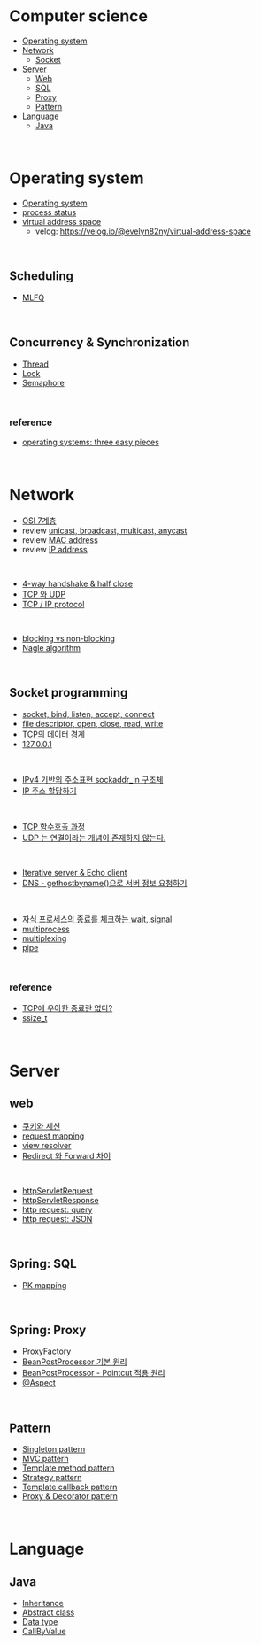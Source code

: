 # Computer science

- [Operating system](#operating-system)
- [Network](#network)
  - [Socket](#socket-programming)
- [Server](#server)
  - [Web](#web)
  - [SQL](#spring-sql)
  - [Proxy](#spring-proxy)
  - [Pattern](#pattern)
- [Language](#language)
  - [Java](#java)
<br>

# Operating system

- [Operating system](https://github.com/evelyn82ny/Computer-science/blob/master/Operating_system/theory/introduction_to_os.md)
- [process status](https://github.com/evelyn82ny/Computer-science/blob/master/Operating_system/theory/process_state.md)
- [virtual address space](https://github.com/evelyn82ny/Computer-science/blob/master/Operating_system/theory/virtual_address_space.md)
  - velog: https://velog.io/@evelyn82ny/virtual-address-space
<br>
  
## Scheduling

- [MLFQ](https://github.com/evelyn82ny/Computer-science/blob/master/Operating_system/theory/MLFQ.md)
<br>

## Concurrency & Synchronization

- [Thread](https://velog.io/@evelyn82ny/concurrency-thread)
- [Lock](https://velog.io/@evelyn82ny/concurrency-lock)
- [Semaphore](https://velog.io/@evelyn82ny/synchronization-semaphore)
<br>

### reference

- [operating systems: three easy pieces](https://pages.cs.wisc.edu/~remzi/OSTEP/)
<br>

# Network

- [OSI 7계층](https://github.com/evelyn82ny/Computer-science/blob/master/Network/theory/OSI-7-layer.md)
- review [unicast, broadcast, multicast, anycast](https://github.com/evelyn82ny/Computer-science/blob/master/Network/theory/unicast_BUM_traffic.md)
- review [MAC address](https://github.com/evelyn82ny/Computer-science/blob/master/Network/theory/MAC-address.md)
- review [IP address](https://github.com/evelyn82ny/Computer-science/blob/master/Network/theory/IP-address.md)
<br>

- [4-way handshake & half close](https://github.com/evelyn82ny/Computer-science/blob/master/Network/theory/4-way-handshake.md)
- [TCP 와 UDP](https://github.com/evelyn82ny/Computer-science/blob/master/Network/theory/TCP-VS-UDP.md)
- [TCP / IP protocol](https://github.com/evelyn82ny/Computer-science/blob/master/Network/theory/TCP-IP-protocol.md)
<br>

- [blocking vs non-blocking](https://github.com/evelyn82ny/Computer-science/blob/master/Network/theory/blocking-vs-non-blocking.md)
- [Nagle algorithm](https://github.com/evelyn82ny/Computer-science/blob/master/Network/theory/nagle-algorithm.md)
<br>

## Socket programming

- [socket, bind, listen, accept, connect](https://github.com/evelyn82ny/Computer-science/blob/master/Network/theory/socket.md)
- [file descriptor, open, close, read, write](https://github.com/evelyn82ny/Computer-science/blob/master/Network/theory/file-descriptor.md)
- [TCP의 데이터 경계](https://github.com/evelyn82ny/Computer-science/blob/master/Network/theory/boundary-of-tcp-transmission-data.md)
- [127.0.0.1](https://github.com/evelyn82ny/Computer-science/blob/master/Network/theory/localhost.md)
<br>

- [IPv4 기반의 주소표현 sockaddr_in 구조체](https://github.com/evelyn82ny/Computer-science/blob/master/Network/theory/sockaddr.md)
- [IP 주소 할당하기](https://github.com/evelyn82ny/Computer-science/blob/master/Network/theory/allocate-ip.md)
<br>

- [TCP 함수호출 과정](https://github.com/evelyn82ny/Computer-science/blob/master/Network/theory/TCP-system-call.md)
- [UDP 는 연결이라는 개념이 존재하지 않는다.](https://github.com/evelyn82ny/Computer-science/blob/master/Network/theory/UDP-system-call.md)
<br>

- [Iterative server & Echo client](https://github.com/evelyn82ny/Computer-science/blob/master/Network/theory/iterative-server-and-echo-client.md)
- [DNS - gethostbyname()으로 서버 정보 요청하기](https://github.com/evelyn82ny/Computer-science/blob/master/Network/theory/dns.md)
<br>

- [자식 프로세스의 종료를 체크하는 wait, signal](https://github.com/evelyn82ny/Computer-science/blob/master/Network/theory/zombie-check.md)
- [multiprocess](https://github.com/evelyn82ny/Computer-science/blob/master/Network/theory/multiprocess.md)
- [multiplexing](https://github.com/evelyn82ny/Computer-science/blob/master/Network/theory/multiplexing.md)
- [pipe](https://github.com/evelyn82ny/Computer-science/blob/master/Network/theory/pipe.md)

<br>

### reference

- [TCP에 우아한 종료란 없다?](https://sunyzero.tistory.com/269)
- [ssize_t](https://lacti.github.io/2011/01/08/different-between-size-t-ssize-t/)

<br>

# Server

## web

- [쿠키와 세션](https://github.com/evelyn82ny/Computer-science/blob/master/Server/Web/cookie_and_session.md)
- [request mapping](https://github.com/evelyn82ny/Computer-science/blob/master/Server/Web/request_mapping.md)
- [view resolver](https://github.com/evelyn82ny/Computer-science/blob/master/Server/Web/view_resolver.md)
- [Redirect 와 Forward 차이](https://github.com/evelyn82ny/Computer-science/blob/master/Server/Web/redirect_forward.md)
<br>

- [httpServletRequest](https://github.com/evelyn82ny/Computer-science/blob/master/Server/Web/httpServletRequest.md)
- [httpServletResponse](https://github.com/evelyn82ny/Computer-science/blob/master/Server/Web/httpServletResponse.md)
- [http request: query](https://github.com/evelyn82ny/Computer-science/blob/master/Server/Web/http_request_query.md)
- [http request: JSON](https://github.com/evelyn82ny/Computer-science/blob/master/Server/Web/http_request_json.md)
<br>

## Spring: SQL

- [PK mapping](https://velog.io/@evelyn82ny/primary-key-mapping)
<br>

## Spring: Proxy

- [ProxyFactory](https://github.com/evelyn82ny/Computer-science/blob/master/Server/proxy/ProxyFactory.md)
- [BeanPostProcessor 기본 원리](https://github.com/evelyn82ny/Computer-science/blob/master/Server/proxy/BeanPostProcessor_basic.md)
- [BeanPostProcessor - Pointcut 적용 원리](https://github.com/evelyn82ny/Computer-science/blob/master/Server/proxy/BeanPostProcessor_pointcut.md)
- [@Aspect](https://velog.io/@evelyn82ny/Spring-AOP-Aspect)
<br>

## Pattern

- [Singleton pattern](https://github.com/evelyn82ny/Computer-science/blob/master/Server/pattern/singleton_pattern.md)
- [MVC pattern](https://github.com/evelyn82ny/Computer-science/blob/master/Server/pattern/spring_mvc.md)
- [Template method pattern](https://velog.io/@evelyn82ny/template-method-pattern)
- [Strategy pattern](https://velog.io/@evelyn82ny/strategy-pattern)
- [Template callback pattern](https://velog.io/@evelyn82ny/template-callback-pattern)
- [Proxy & Decorator pattern](https://velog.io/@evelyn82ny/proxy-pattern-decorator-pattern)

<br>

# Language

## Java

- [Inheritance](https://github.com/evelyn82ny/Computer-science/blob/master/Language/Java/Inheritance.md)
- [Abstract class](https://github.com/evelyn82ny/Computer-science/blob/master/Language/Java/AbstractClass.md)
- [Data type](https://github.com/evelyn82ny/Computer-science/blob/master/Language/Java/DataType.md)
- [CallByValue](https://github.com/evelyn82ny/Computer-science/blob/master/Language/Java/CallByValue.md)